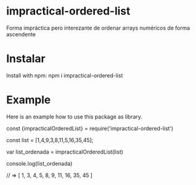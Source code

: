 # impractical-ordered-list
Forma impráctica pero interezante de ordenar arrays numéricos de forma ascendente

# Instalar

Install with npm:
npm i impractical-ordered-list

# Example 
Here is an example how to use this package as library.

const {impracticalOrderedList} = require('impractical-ordered-list')

const list = [1,4,9,3,8,11,5,16,35,45];

var list_ordenada = impracticalOrderedList(list)
  
console.log(list_ordenada)

// => [ 1, 3, 4, 5, 8, 9, 11, 16, 35, 45 ]